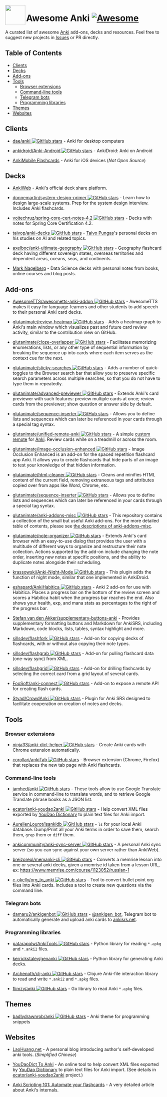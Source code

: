 ﻿[<img src="https://rawgit.com/tianshanghong/awesome-anki/master/thirdparty/logo.png" align="left" width="64" height="64">](https://github.com/tianshanghong/awesome-anki)

# Awesome Anki [![Awesome](https://cdn.rawgit.com/sindresorhus/awesome/d7305f38d29fed78fa85652e3a63e154dd8e8829/media/badge.svg)](https://github.com/sindresorhus/awesome)

A curated list of awesome [Anki](https://github.com/dae/anki) add-ons, decks and resources. Feel free to suggest new projects in [Issues](https://github.com/tianshanghong/awesome-anki/issues) or PR directly.

## Table of Contents

<!-- MarkdownTOC -->

* [Clients](#clients)
* [Decks](#decks)
* [Add-ons](#add-ons)
* [Tools](#tools)
  * [Browser extensions](#browser-extensions)
  * [Command-line tools](#command-line-tools)
  * [Telegram bots](#telegram-bots)
  * [Programming libraries](#programming-libraries)
* [Themes](#themes)
* [Websites](#websites)

<!-- /MarkdownTOC -->

## Clients

* [dae/anki ![GitHub stars](https://img.shields.io/github/stars/dae/anki.svg)](https://github.com/dae/anki) - Anki for desktop computers

* [ankidroid/Anki-Android ![GitHub stars](https://img.shields.io/github/stars/ankidroid/Anki-Android.svg)](https://github.com/ankidroid/Anki-Android) - AnkiDroid: Anki on Android

* [AnkiMobile Flashcards](https://itunes.apple.com/us/app/ankimobile-flashcards/id373493387?mt=8) - Anki for iOS devices (_Not Open Source_)

## Decks

* [AnkiWeb](https://ankiweb.net/shared/decks/) - Anki's official deck share platform.

* [donnemartin/system-design-primer ![GitHub stars](https://img.shields.io/github/stars/donnemartin/system-design-primer.svg)](https://github.com/donnemartin/system-design-primer/tree/master/resources/flash_cards) - Learn how to design large-scale systems. Prep for the system design interview. Includes Anki flashcards.

* [vojtechruz/spring-core-cert-notes-4.2 ![GitHub stars](https://img.shields.io/github/stars/vojtechruz/spring-core-cert-notes-4.2.svg)](https://github.com/vojtechruz/spring-core-cert-notes-4.2) - Decks with notes for Spring Core Certification 4.2.

* [taivop/anki-decks ![GitHub stars](https://img.shields.io/github/stars/taivop/anki-decks.svg)](https://github.com/taivop/anki-decks) - [Taivo Pungas](https://github.com/taivop)'s personal decks on his studies on AI and related topics.

* [axelboc/anki-ultimate-geography ![GitHub stars](https://img.shields.io/github/stars/axelboc/anki-ultimate-geography.svg)](https://github.com/axelboc/anki-ultimate-geography) - Geography flashcard deck having different sovereign states, overseas territories and dependent areas, oceans, seas, and continents.

* [Mark Nagelberg](http://www.marknagelberg.com/anki/anki_webpage_loaded.html) - Data Science decks with personal notes from books, online courses and blog posts.

## Add-ons

* [AwesomeTTS/awesometts-anki-addon ![GitHub stars](https://img.shields.io/github/stars/AwesomeTTS/awesometts-anki-addon.svg)](https://github.com/AwesomeTTS/awesometts-anki-addon) - AwesomeTTS makes it easy for language-learners and other students to add speech to their personal Anki card decks.

* [glutanimate/review-heatmap ![GitHub stars](https://img.shields.io/github/stars/glutanimate/review-heatmap.svg)](https://github.com/glutanimate/review-heatmap) - Adds a heatmap graph to Anki's main window which visualizes past and future card review activity, similar to the contribution view on GitHub.

* [glutanimate/cloze-overlapper ![GitHub stars](https://img.shields.io/github/stars/glutanimate/cloze-overlapper.svg)](https://github.com/glutanimate/cloze-overlapper) - Facilitates memorizing enumerations, lists, or any other type of sequential information by breaking the sequence up into cards where each item serves as the context cue for the next.

* [glutanimate/sticky-searches ![GitHub stars](https://img.shields.io/github/stars/glutanimate/sticky-searches.svg)](https://github.com/glutanimate/sticky-searches) - Adds a number of quick-toggles to the Browser search bar that allow you to preserve specific search parameters across multiple searches, so that you do not have to type them in repeatedly.

* [glutanimate/advanced-previewer ![GitHub stars](https://img.shields.io/github/stars/glutanimate/advanced-previewer.svg)](https://github.com/glutanimate/advanced-previewer) - Extends Anki's card previewer with such features: preview multiple cards at once; review cards from the previewer; show question or answer side by default.

* [glutanimate/sequence-inserter ![GitHub stars](https://img.shields.io/github/stars/glutanimate/sequence-inserter.svg)](https://github.com/glutanimate/sequence-inserter) - Allows you to define lists and sequences which can later be referenced in your cards through a special tag syntax.

* [glutanimate/unified-remote-anki ![GitHub stars](https://img.shields.io/github/stars/glutanimate/unified-remote-anki.svg)](https://github.com/glutanimate/unified-remote-anki) - A simple [custom remote](https://www.unifiedremote.com/) for [Anki](http://ankisrs.net/). Review cards while on a treadmill or across the room.

* [glutanimate/image-occlusion-enhanced ![GitHub stars](https://img.shields.io/github/stars/glutanimate/image-occlusion-enhanced.svg)](https://github.com/glutanimate/image-occlusion-enhanced) - Image Occlusion Enhanced is an add-on for the spaced repetition flashcard app Anki. It allows you to create flashcards that hide parts of an image to test your knowledge of that hidden information.

* [glutanimate/html-cleaner ![GitHub stars](https://img.shields.io/github/stars/glutanimate/html-cleaner.svg)](https://github.com/glutanimate/html-cleaner) - Cleans and minifies HTML content of the current field, removing extraneous tags and attributes copied over from apps like Word, Chrome, etc.

* [glutanimate/sequence-inserter ![GitHub stars](https://img.shields.io/github/stars/glutanimate/sequence-inserter.svg)](https://github.com/glutanimate/sequence-inserter) - Allows you to define lists and sequences which can later be referenced in your cards through a special tag syntax.

* [glutanimate/anki-addons-misc ![GitHub stars](https://img.shields.io/github/stars/glutanimate/anki-addons-misc.svg)](https://github.com/glutanimate/anki-addons-misc) - This repository contains a collection of the small but useful Anki add-ons. For the more detailed table of contents, please see [the descriptions of anki-addons-misc](https://github.com/glutanimate/anki-addons-misc/blob/master/docs/descriptions.md).

* [glutanimate/note-organizer ![GitHub stars](https://img.shields.io/github/stars/glutanimate/note-organizer.svg)](https://github.com/glutanimate/note-organizer) - Extends Anki's card browser with an easy-to-use dialog that provides the user with a multitude of different ways to organize and restructure their note collection. Actions supported by the add-on include changing the note order, inserting new notes at specific positions, and the ability to duplicate notes alongside their scheduling.

* [krassowski/Anki-Night-Mode ![GitHub stars](https://img.shields.io/github/stars/krassowski/Anki-Night-Mode.svg)](https://github.com/krassowski/Anki-Night-Mode) - This plugin adds the function of night mode, similar that one implemented in AnkiDroid.

* [eshapard/AnkiHabitica ![GitHub stars](https://img.shields.io/github/stars/eshapard/AnkiHabitica.svg)](https://github.com/eshapard/AnkiHabitica) - Anki 2 add-on for use with Habitica. Places a progress bar on the bottom of the review screen and scores a Habitica habit when the progress bar reaches the end. Also shows your health, exp, and mana stats as percentages to the right of the progress bar.

* [Stefan van den Akker/supplementary-buttons-anki](https://gitlab.com/neftas/supplementary-buttons-anki) - Provides supplementary formatting buttons and Markdown for AnkiSRS, including Markdown, code blocks, lists, tables, syntax highlight and more.

* [sillsdev/flashfork ![GitHub stars](https://img.shields.io/github/stars/sillsdev/flashfork.svg)](https://github.com/sillsdev/flashfork) - Add-on for copying decks of flashcards, with or without also copying their note types.

* [sillsdev/flashgrab ![GitHub stars](https://img.shields.io/github/stars/sillsdev/flashgrab.svg)](https://github.com/sillsdev/flashgrab) - Add-on for pulling flashcard data (one-way sync) from XML.

* [sillsdev/flashgrid ![GitHub stars](https://img.shields.io/github/stars/sillsdev/flashgrid.svg)](https://github.com/sillsdev/flashgrid) - Add-on for drilling flashcards by selecting the correct card from a grid layout of several cards.

* [FooSoft/anki-connect ![GitHub stars](https://img.shields.io/github/stars/FooSoft/anki-connect.svg)](https://github.com/FooSoft/anki-connect) - Add-on to expose a remote API for creating flash cards.

* [Stvad/CrowdAnki ![GitHub stars](https://img.shields.io/github/stars/Stvad/CrowdAnki.svg)](https://github.com/Stvad/CrowdAnki) - Plugin for Anki SRS designed to facilitate cooperation on creation of notes and decks.

## Tools

### Browser extensions

* [ninja33/anki-dict-helper ![GitHub stars](https://img.shields.io/github/stars/ninja33/anki-dict-helper.svg)](https://github.com/ninja33/anki-dict-helper) - Create Anki cards with Chrome extension automatically.

* [corollari/ankiTab ![GitHub stars](https://img.shields.io/github/stars/corollari/ankiTab.svg)](https://github.com/corollari/ankiTab) - Browser extension (Chrome, Firefox) that replaces the new tab page with Anki flashcards.

### Command-line tools

* [jamhed/anki ![GitHub stars](https://img.shields.io/github/stars/jamhed/anki.svg)](https://github.com/jamhed/anki) - These tools allow to use Google Translate service in command-line to translate words, and to retrieve Google Translate phrase books as a JSON list.

* [ecator/anki-youdao2anki ![GitHub stars](https://img.shields.io/github/stars/ecator/anki-youdao2anki.svg)](https://github.com/ecator/anki-youdao2anki) - Help convert XML files exported by [YouDao Dictionary](http://youdao.com/) to plain text files for Anki import.

* [AurelienLourot/lsankidb ![GitHub stars](https://img.shields.io/github/stars/AurelienLourot/lsankidb.svg)](https://github.com/AurelienLourot/lsankidb) - `ls` for your local Anki database. Dump/Print all your Anki terms in order to save them, search them, `grep` them or `diff` them.

* [ankicommunity/anki-sync-server ![GitHub stars](https://img.shields.io/github/stars/ankicommunity/anki-sync-server.svg)](https://github.com/ankicommunity/anki-sync-server) - A personal Anki sync server (so you can sync against your own server rather than AnkiWeb).

* [breizoreol/memanki-cli ![GitHub stars](https://img.shields.io/github/stars/breizoreol/memanki-cli.svg)](https://github.com/breizoreol/memanki-cli) - Converts a memrise lesson into one or several anki decks, given a memrise id taken from a lesson URL, ex: https://www.memrise.com/course/1123052/russian-1

* [c-okelly/org_to_anki ![GitHub stars](https://img.shields.io/github/stars/c-okelly/org_to_anki.svg)](https://github.com/c-okelly/org_to_anki) - Tool to convert bullet point org files into Anki cards. Includes a tool to create new questions via the command line.

### Telegram bots

* [damaru2/ankigenbot ![GitHub stars](https://img.shields.io/github/stars/damaru2/ankigenbot.svg)](https://github.com/damaru2/ankigenbot) - [@ankigen_bot](https://t.me/ankigen_bot), Telegram bot to automatically generate and upload anki cards to [ankisrs.net](ankisrs.net).

### Programming libraries

* [patarapolw/AnkiTools ![GitHub stars](https://img.shields.io/github/stars/patarapolw/AnkiTools.svg)](https://github.com/patarapolw/AnkiTools) - Python library for reading `*.apkg` and `*.anki2` files.

* [kerrickstaley/genanki ![GitHub stars](https://img.shields.io/github/stars/kerrickstaley/genanki.svg)](https://github.com/kerrickstaley/genanki) - Python library for generating Anki decks.

* [Archenoth/clj-anki ![GitHub stars](https://img.shields.io/github/stars/Archenoth/clj-anki.svg)](https://github.com/Archenoth/clj-anki) - Clojure Anki-file interaction library to read and write `*.anki2` and `*.apkg` files.

* [flimzy/anki ![GitHub stars](https://img.shields.io/github/stars/flimzy/anki.svg)](https://github.com/flimzy/anki) - Go library to read Anki `*.apkg` files.

## Themes

* [badlydrawnrob/anki ![GitHub stars](https://img.shields.io/github/stars/badlydrawnrob/anki.svg)](https://github.com/badlydrawnrob/anki) - Anki theme for programming snippets

## Websites

* [LaoHuang.net](http://www.laohuang.net/) - A personal blog introducing author's self-developed anki tools. (_Simplified Chinese_)

* [YouDaoDict To Anki](http://yd2anki.nocode.site/) - An online tool to help convert XML files exported by [YouDao Dictionary](http://youdao.com/) to plain text files for Anki import. (See details in [ecator/anki-youdao2anki](https://github.com/ecator/anki-youdao2anki) project.)

* [Anki Scripting 101: Automate your flashcards](https://www.juliensobczak.com/write/2016/12/26/anki-scripting.html) - A very detailed article about Anki's internals.
